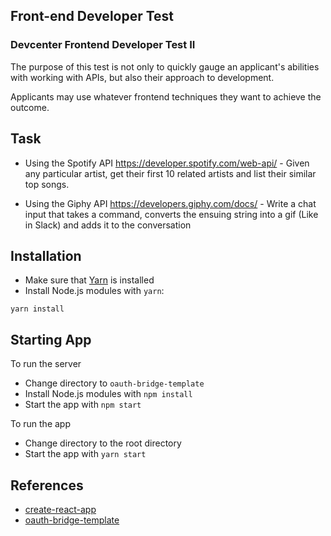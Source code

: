 ## Front-end Developer Test

### Devcenter Frontend Developer Test II

The purpose of this test is not only to quickly gauge an applicant's abilities with working with APIs, but also their approach to development.

Applicants may use whatever frontend techniques they want to achieve the outcome.

## Task

* Using the Spotify API https://developer.spotify.com/web-api/ - Given any particular artist, get their first 10 related artists and list their similar top songs.

* Using the Giphy API https://developers.giphy.com/docs/ - Write a chat input that takes a command, converts the ensuing string into a gif (Like in Slack) and adds it to the conversation

## Installation

* Make sure that [Yarn](https://yarnpkg.com/en/) is installed
* Install Node.js modules with `yarn`:
```shell
yarn install
```
## Starting App
To run the server

* Change directory to  `oauth-bridge-template` 
* Install Node.js modules with `npm install `
* Start the app with `npm start`


To run the app

* Change directory to the root directory 
* Start the app with `yarn start`

## References

* [create-react-app](https://github.com/facebook/create-react-app)
* [oauth-bridge-template](https://github.com/mpj/oauth-bridge-template)


